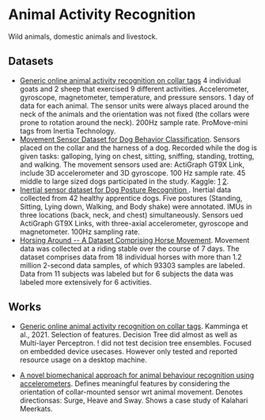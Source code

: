 
# Animal Activity Recognition

Wild animals, domestic animals and livestock.

## Datasets

- [Generic online animal activity recognition on collar tags](https://b2find.dkrz.de/dataset/542f06ce-46cd-582e-9561-da151e38e68b)
4 individual goats and 2 sheep that exercised 9 different activities.
Accelerometer, gyroscope, magnetometer, temperature, and pressure sensors.
1 day of data for each animal.
The sensor units were always placed around the neck of the animals and the orientation was not fixed (the collars were prone to rotation around the neck).
200Hz sample rate.
ProMove-mini tags from Inertia Technology.
- [Movement Sensor Dataset for Dog Behavior Classification](https://data.mendeley.com/datasets/vxhx934tbn/1).
Sensors placed on the collar and the harness of a dog.
Recorded while the dog is given tasks: galloping, lying on chest, sitting, sniffing, standing, trotting, and walking.
The movement sensors used are: ActiGraph GT9X Link, include 3D accelerometer and 3D gyroscope. 100 Hz sample rate.
45 middle to large sized dogs participated in the study.
Kaggle: [1](https://www.kaggle.com/datasets/benjamingray44/inertial-data-for-dog-behaviour-classification)
[2](https://www.kaggle.com/datasets/arashnic/animal-behavior-analysis).
- [Inertial sensor dataset for Dog Posture Recognition ](https://data.mendeley.com/datasets/mpph6bmn7g/1).
Inertial data collected from 42 healthy apprentice dogs.
Five postures (Standing, Sitting, Lying down, Walking, and Body shake) were annotated.
IMUs in three locations (back, neck, and chest) simultaneously.
Sensors ued ActiGraph GT9X Links, with three-axial accelerometer, gyroscope and magnetometer.
100Hz sampling rate.
- [Horsing Around -- A Dataset Comprising Horse Movement](https://data.4tu.nl/articles/dataset/Horsing_Around_--_A_Dataset_Comprising_Horse_Movement/12687551).
Movement data was collected at a riding stable over the course of 7 days.
The dataset comprises data from 18 individual horses with more than 1.2 million 2-second data samples, of which 93303 samples are labeled.
Data from 11 subjects was labeled but for 6 subjects the data was labeled more extensively for 6 activities.


## Works


- [Generic online animal activity recognition on collar tags](https://dl.acm.org/doi/10.1145/3123024.3124407).
Kamminga et al., 2021.
Selection of features.
Decision Tree did almost as well as Multi-layer Perceptron.
! did not test decision tree ensembles.
Focused on embedded device usecases. However only tested and reported resource usage on a desktop machine.

- [A novel biomechanical approach for animal behaviour recognition using accelerometers](https://besjournals.onlinelibrary.wiley.com/doi/full/10.1111/2041-210X.13172).
Defines meaningful features by considering the orientation of collar-mounted sensor wrt animal movement.
Denotes directionsas: Surge, Heave and Sway.
Shows a case study of Kalahari Meerkats.

